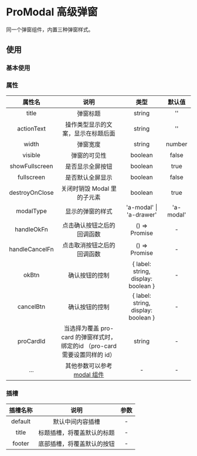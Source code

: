 # ProModal 高级弹窗

同一个弹窗组件，内置三种弹窗样式。

## 使用

### 基本使用
<demo src="./pro-modal/basic.vue"></demo>

### 属性

| 属性名 | 说明 |  类型  | 默认值 |
| :----: | :--: | :----: | :----: |
| title | 弹窗标题 | string | '' |
| actionText | 操作类型显示的文案，显示在标题后面 | string | '' |
| width | 弹窗宽度 | string|number | '30vw' |
| visible | 弹窗的可见性 | boolean | false |
| showFullscreen | 是否显示全屏按钮 | boolean | true |
| fullscreen | 是否默认全屏显示 | boolean | false |
| destroyOnClose | 关闭时销毁 Modal 里的子元素 | boolean | true |
| modalType | 显示的弹窗的样式 | 'a-modal' &#124; 'a-drawer' | 'a-modal' |
| handleOkFn | 点击确认按钮之后的回调函数 | () => Promise<void> | - |
| handleCancelFn | 点击取消按钮之后的回调函数 | () => Promise<void> | - |
| okBtn | 确认按钮的控制 | { label: string, display: boolean } | - |
| cancelBtn | 确认按钮的控制 | { label: string, display: boolean } | - |
| proCardId | 当选择为覆盖 pro-card 的弹窗样式时，绑定的id （pro-card 需要设置同样的 id）| string | - |
| ... | 其他参数可以参考[modal 组件](http://10.13.4.128:1111/components/modal-cn) | - | - |

### 插槽

| 插槽名称 | 说明 |  参数  |
| :----: | :--: | :----: |
| default | 默认中间内容插槽 | - |
| title | 标题插槽，将覆盖默认的标题 | - |
| footer | 底部插槽，将覆盖默认的按钮 | - |